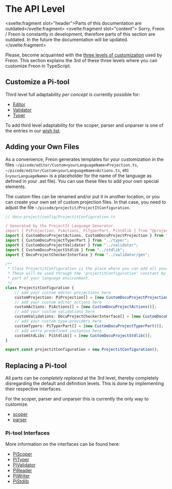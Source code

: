 <script>
    import Note from "../../../lib/notes/Note.svelte";
</script>

# The API Level

<Note><svelte:fragment slot="header">Parts of this documentation are outdated</svelte:fragment>
<svelte:fragment slot="content">
Sorry, Freon / Freon is constantly in development, therefore parts of this section are outdated. 
In the future the documentation will be updated.
</svelte:fragment>
</Note>

Please, become acquainted with the [three levels of customization](/010_Intro/050_Three_Levels_of_Customization)
used by Freon.
This section explains the 3rd of these three levels where you can customize Freon in TypeScript.

## Customize a Pi-tool
Third level full adaptability *per concept* is currently possible for:

* [Editor](/030_Developing_a_Language/030_API_Level/010_Editor_API)
* [Validator](/030_Developing_a_Language/030_API_Level/040_Validator_API)
* [Typer](/030_Developing_a_Language/030_API_Level/050_Typer_API)

To add third level adaptability for the scoper, parser and unparser is one of the
entries in our [wish list](/010_Intro/090_Future_Developments).

## Adding your Own Files

As a convenience, Freon generates templates for
your customization in the files `~/picode/editor/Custom<yourLanguageName>Projection.ts`, `~/picode/editor/Custom<yourLanguageName>Actions.ts`, etc
(`<yourLanguageName>` is a placeholder for the name of the language as defined in your .ast file). You can use
these files to add your own special elements.

The custom files can be renamed and/or 
put it in another location, or you can create your own set of custom projection files.
In that case, you need to adjust the file `~/picode/projectit/ProjectItConfiguration`.

```ts
// docu-project/config/ProjectitConfiguration.ts

/ Generated by the ProjectIt Language Generator.
import { PiProjection, PiActions, PiTyperPart, PiStdlib } from "@projectit/core";
import { CustomDocuProjectActions, CustomDocuProjectProjection } from "../editor";
import { CustomDocuProjectTyperPart } from "../typer";
import { CustomDocuProjectValidator } from "../validator";
import { CustomDocuProjectStdlib } from "../stdlib";
import { DocuProjectCheckerInterface } from "../validator/gen";

/**
 * Class ProjectitConfiguration is the place where you can add all your customisations.
 * These will be used through the 'projectitConfiguration' constant by any generated
 * part of your language environment.
 */
class ProjectitConfiguration {
    // add your custom editor projections here
    customProjection: PiProjection[] = [new CustomDocuProjectProjection("manual")];
    // add your custom editor actions here
    customActions: PiActions[] = [new CustomDocuProjectActions()];
    // add your custom validations here
    customValidations: DocuProjectCheckerInterface[] = [new CustomDocuProjectValidator()];
    // add your custom type-providers here
    customTypers: PiTyperPart[] = [new CustomDocuProjectTyperPart()];
    // add extra predefined instances here
    customStdLibs: PiStdlib[] = [new CustomDocuProjectStdlib()];
}

export const projectitConfiguration = new ProjectitConfiguration();

```

## Replacing a Pi-tool
All parts can be *completely replaced* at the 3rd level, thereby completely
disregarding the default and definition levels.
This is done by implementing their respective interfaces.

For the scoper, parser and unparser this is currently the only way to customize.

* [scoper](/030_Developing_a_Language/030_API_Level/060_Scoper_API)
* [parser](/030_Developing_a_Language/030_API_Level/070_Reader_API)

### Pi-tool Interfaces
More information on the interfaces can be found here:
* [PiScoper](/060_Under_the_Hood/020_The_PiTool_Interfaces/020_PiScoper_Interface)
* [PiTyper](/060_Under_the_Hood/020_The_PiTool_Interfaces/050_PiTyper_Interface)
* [PiValidator](/060_Under_the_Hood/020_The_PiTool_Interfaces/040_PiValidator_Interface)
* [PiReader](/060_Under_the_Hood/020_The_PiTool_Interfaces/060_PiReader_Interface)
* [PiWriter](/060_Under_the_Hood/020_The_PiTool_Interfaces/070_PiWriter_Interface)
* [PiStdlib](/060_Under_the_Hood/020_The_PiTool_Interfaces/080_PiStandardlib_Interface)
